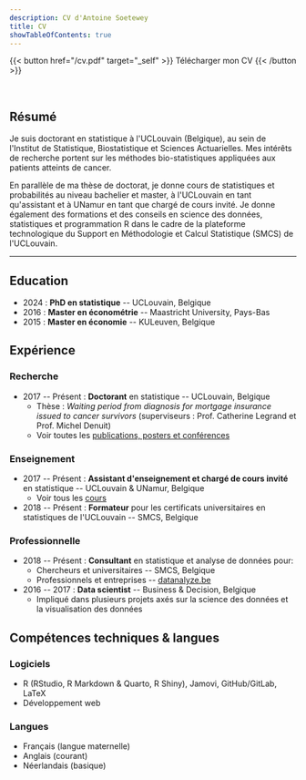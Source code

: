 ```yaml
---
description: CV d'Antoine Soetewey
title: CV
showTableOfContents: true
---
```


{{< button href="/cv.pdf" target="_self" >}}
Télécharger mon CV
{{< /button >}}

<br>

## Résumé

Je suis doctorant en statistique à l'UCLouvain (Belgique), au sein de l'Institut de Statistique, Biostatistique et Sciences Actuarielles. Mes intérêts de recherche portent sur les méthodes bio-statistiques appliquées aux patients atteints de cancer.

En parallèle de ma thèse de doctorat, je donne cours de statistiques et probabilités au niveau bachelier et master, à l'UCLouvain en tant qu'assistant et à UNamur en tant que chargé de cours invité. Je donne également des formations et des conseils en science des données, statistiques et programmation R dans le cadre de la plateforme technologique du Support en Méthodologie et Calcul Statistique (SMCS) de l'UCLouvain.

---

## Education

- 2024 : **PhD en statistique** -- UCLouvain, Belgique
- 2016 : **Master en économétrie** -- Maastricht University, Pays-Bas
- 2015 : **Master en économie** -- KULeuven, Belgique

## Expérience

### Recherche

- 2017 -- Présent : **Doctorant** en statistique -- UCLouvain, Belgique
  + Thèse : *Waiting period from diagnosis for mortgage insurance issued to cancer survivors* (superviseurs : Prof. Catherine Legrand et Prof. Michel Denuit)
  + Voir toutes les [publications, posters et conférences](/fr/research/)

### Enseignement

- 2017 -- Présent : **Assistant d'enseignement et chargé de cours invité** en statistique -- UCLouvain & UNamur, Belgique
  + Voir tous les [cours](/fr/teaching/)
- 2018 -- Présent : **Formateur** pour les certificats universitaires en statistiques de l'UCLouvain -- SMCS, Belgique

### Professionnelle

- 2018 -- Présent : **Consultant** en statistique et analyse de données pour:
  + Chercheurs et universitaires -- SMCS, Belgique
  + Professionnels et entreprises -- [datanalyze.be](https://datanalyze.be/fr/)
- 2016 -- 2017 : **Data scientist** -- Business & Decision, Belgique
  + Impliqué dans plusieurs projets axés sur la science des données et la visualisation des données

## Compétences techniques & langues

### Logiciels

- R (RStudio, R Markdown & Quarto, R Shiny), Jamovi, GitHub/GitLab, LaTeX
- Développement web

### Langues

- Français (langue maternelle)
- Anglais (courant)
- Néerlandais (basique)
